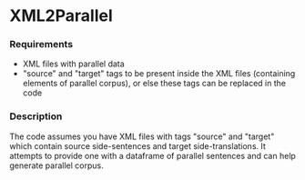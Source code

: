 # XML2Parallel

### Requirements
- XML files with parallel data
- "source" and "target" tags to be present inside the XML files (containing elements of parallel corpus), or else these tags can be replaced in the code

### Description

The code assumes you have XML files with tags "source" and "target" which contain source side-sentences and target side-translations.
It attempts to provide one with a dataframe of parallel sentences and can help generate parallel corpus.
